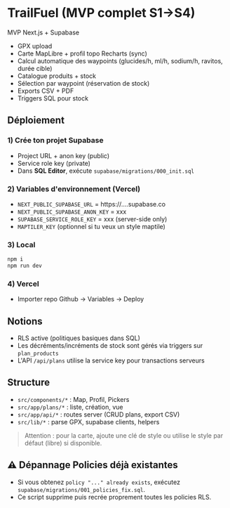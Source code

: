 # TrailFuel (MVP complet S1→S4)

MVP Next.js + Supabase
- GPX upload
- Carte MapLibre + profil topo Recharts (sync)
- Calcul automatique des waypoints (glucides/h, ml/h, sodium/h, ravitos, durée cible)
- Catalogue produits + stock
- Sélection par waypoint (réservation de stock)
- Exports CSV + PDF
- Triggers SQL pour stock

## Déploiement

### 1) Crée ton projet Supabase
- Project URL + anon key (public)
- Service role key (private)
- Dans **SQL Editor**, exécute `supabase/migrations/000_init.sql`

### 2) Variables d'environnement (Vercel)
- `NEXT_PUBLIC_SUPABASE_URL` = https://....supabase.co
- `NEXT_PUBLIC_SUPABASE_ANON_KEY` = xxx
- `SUPABASE_SERVICE_ROLE_KEY` = xxx (server-side only)
- `MAPTILER_KEY` (optionnel si tu veux un style maptile)

### 3) Local
```bash
npm i
npm run dev
```

### 4) Vercel
- Importer repo Github → Variables → Deploy

## Notions
- RLS active (politiques basiques dans SQL)
- Les décréments/incréments de stock sont gérés via triggers sur `plan_products`
- L'API `/api/plans` utilise la service key pour transactions serveurs

## Structure
- `src/components/*` : Map, Profil, Pickers
- `src/app/plans/*` : liste, création, vue
- `src/app/api/*` : routes server (CRUD plans, export CSV)
- `src/lib/*` : parse GPX, supabase clients, helpers

> Attention : pour la carte, ajoute une clé de style ou utilise le style par défaut (libre) si disponible.


## ⚠️ Dépannage Policies déjà existantes
- Si vous obtenez `policy "..." already exists`, exécutez `supabase/migrations/001_policies_fix.sql`.
- Ce script supprime puis recrée proprement toutes les policies RLS.

